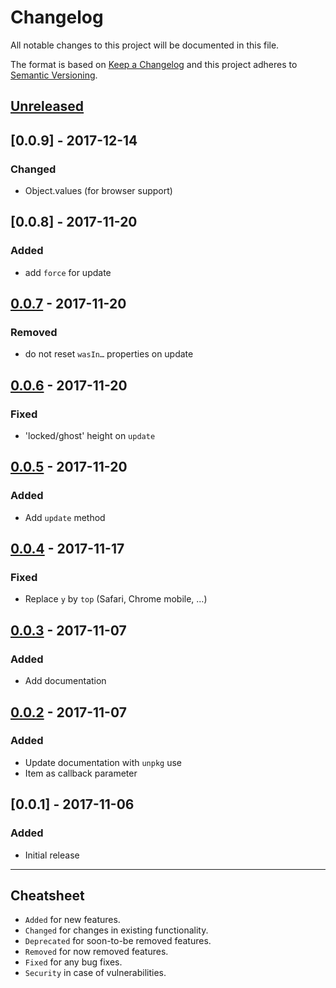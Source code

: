 # Changelog

All notable changes to this project will be documented in this file.

The format is based on [Keep a Changelog](http://keepachangelog.com/en/1.0.0/)
and this project adheres to [Semantic Versioning](http://semver.org/spec/v2.0.0.html).

## [Unreleased]

## [0.0.9] - 2017-12-14

### Changed

- Object.values (for browser support)

## [0.0.8] - 2017-11-20

### Added

- add `force` for update

## [0.0.7] - 2017-11-20

### Removed

- do not reset `wasIn…` properties on update

## [0.0.6] - 2017-11-20

### Fixed

- 'locked/ghost' height on `update`

## [0.0.5] - 2017-11-20

### Added

- Add `update` method

## [0.0.4] - 2017-11-17

### Fixed

- Replace `y` by `top` (Safari, Chrome mobile, …)

## [0.0.3] - 2017-11-07

### Added

- Add documentation

## [0.0.2] - 2017-11-07

### Added

- Update documentation with `unpkg` use
- Item as callback parameter

## [0.0.1] - 2017-11-06

### Added

- Initial release

[Unreleased]: https://github.com/thierrymichel/criss-cross/compare/v0.0.5...HEAD
[0.0.7]: https://github.com/thierrymichel/criss-cross/compare/v0.0.6...v0.0.7
[0.0.6]: https://github.com/thierrymichel/criss-cross/compare/v0.0.5...v0.0.6
[0.0.5]: https://github.com/thierrymichel/criss-cross/compare/v0.0.4...v0.0.5
[0.0.4]: https://github.com/thierrymichel/criss-cross/compare/v0.0.3...v0.0.4
[0.0.3]: https://github.com/thierrymichel/criss-cross/compare/v0.0.2...v0.0.3
[0.0.2]: https://github.com/thierrymichel/criss-cross/compare/v0.0.1...v0.0.2

---

## Cheatsheet

- `Added` for new features.
- `Changed` for changes in existing functionality.
- `Deprecated` for soon-to-be removed features.
- `Removed` for now removed features.
- `Fixed` for any bug fixes.
- `Security` in case of vulnerabilities.
